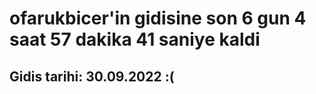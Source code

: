 # ofarukbicer'in gidisine son 6 gun 4 saat 57 dakika 41 saniye kaldi

## Gidis tarihi: 30.09.2022 :(